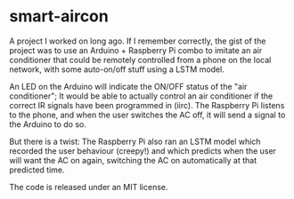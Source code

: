 # smart-aircon

A project I worked on long ago. If I remember correctly, the gist of the project
was to use an Arduino + Raspberry Pi combo to imitate an air conditioner that
could be remotely controlled from a phone on the local network, with some auto-on/off stuff using a LSTM model.

An LED on the Arduino will indicate the ON/OFF status of the "air conditioner";
It would be able to actually control an air conditioner if the correct IR
signals have been programmed in (iirc). The Raspberry Pi listens to the phone,
and when the user switches the AC off, it will send a signal to the Arduino to
do so.

But there is a twist: The Raspberry Pi also ran an LSTM model which recorded the
user behaviour (creepy!) and which predicts when the user will want the AC on
again, switching the AC on automatically at that predicted time.

The code is released under an MIT license.

